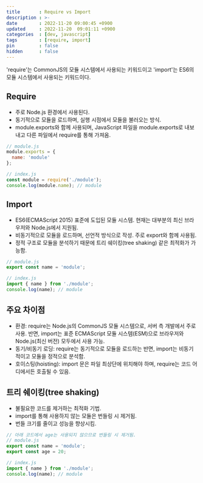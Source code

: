 ```yaml
---
title       : Require vs Import
description : >-
date        : 2022-11-20 09:00:45 +0900
updated     : 2022-11-20  09:01:11 +0900
categories  : [dev, javascript]
tags        : [require, import]
pin         : false
hidden      : false
---
```


'require'는 CommonJS의 모듈 시스템에서 사용되는 키워드이고 'import'는 ES6의 모듈 시스템에서 사용되는 키워드이다.

## Require
- 주로 Node.js 환경에서 사용된다.
- 동기적으로 모듈을 로드하며, 실행 시점에서 모듈을 불러오는 방식.
- module.exports와 함께 사용되며, JavaScript 파일을 module.exports로 내보내고 다른 파일에서 require를 통해 가져옴.

```javascript
// module.js
module.exports = {
  name: 'module'
};

// index.js
const module = require('./module');
console.log(module.name); // module
```

## Import
- ES6(ECMAScript 2015) 표준에 도입된 모듈 시스템. 현재는 대부분의 최신 브라우저와 Node.js에서 지원됨.
- 비동기적으로 모듈을 로드하며, 선언적 방식으로 작성. 주로 export와 함께 사용됨.
- 정적 구조로 모듈을 분석하기 때문에 트리 쉐이킹(tree shaking) 같은 최적화가 가능함.

```javascript
// module.js
export const name = 'module';

// index.js
import { name } from './module';
console.log(name); // module
```

## 주요 차이점
- 환경: require는 Node.js의 CommonJS 모듈 시스템으로, 서버 측 개발에서 주로 사용. 반면, import는 표준 ECMAScript 모듈 시스템(ESM)으로 브라우저와 Node.js(최신 버전) 모두에서 사용 가능.
- 동기/비동기 로딩: require는 동기적으로 모듈을 로드하는 반면, import는 비동기적이고 모듈을 정적으로 분석함.
- 호이스팅(hoisting): import 문은 파일 최상단에 위치해야 하며, require는 코드 어디에서든 호출될 수 있음.

## 트리 쉐이킹(tree shaking)
- 불필요한 코드를 제거하는 최적화 기법.
- import를 통해 사용하지 않는 모듈은 번들링 시 제거됨.
- 번들 크기를 줄이고 성능을 향상시킴.

```javascript
// 아래 코드에서 age는 사용되지 않으므로 번들링 시 제거됨.
// module.js
export const name = 'module';
export const age = 20;

// index.js
import { name } from './module';
console.log(name); // module
```
